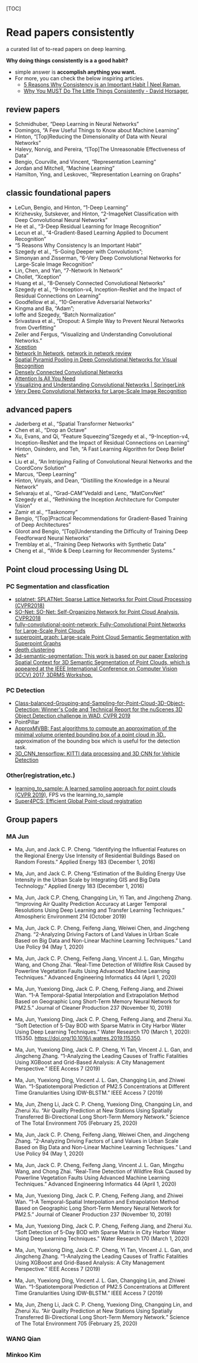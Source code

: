 [TOC]

# Read papers consistently

a curated list of to-read papers on deep learning.

**Why doing things consistently is a a good habit?**

- simple answer is **accomplish anything you want.**
- For more, you can check the below inspiring articles. 
  - [5 Reasons Why Consistency is an Important Habit | Neel Raman](https://neelraman.com/5-reasons-why-consistency-is-an-important-habit/), 
  - [Why You MUST Do The Little Things Consistently - David Horsager](https://davidhorsager.com/why-you-must-do-the-little-things-consistently/),

## review papers

- Schmidhuber, “Deep Learning in Neural Networks” 
- Domingos, “A Few Useful Things to Know about Machine Learning” 
- Hinton, “[Top]Reducing the Dimensionality of Data with Neural Networks” 
- Halevy, Norvig, and Pereira, “[Top]The Unreasonable Effectiveness of Data”
- Bengio, Courville, and Vincent, “Representation Learning” 
- Jordan and Mitchell, “Machine Learning” 
- Hamilton, Ying, and Leskovec, “Representation Learning on Graphs” 

## classic foundational papers

- LeCun, Bengio, and Hinton, “1-Deep Learning”
- Krizhevsky, Sutskever, and Hinton, “2-ImageNet Classification with Deep Convolutional Neural Networks”
- He et al., “3-Deep Residual Learning for Image Recognition”
- Lecun et al., “4-Gradient-Based Learning Applied to Document Recognition”
- “5 Reasons Why Consistency Is an Important Habit”
- Szegedy et al., “5-Going Deeper with Convolutions”;
- Simonyan and Zisserman, “6-Very Deep Convolutional Networks for Large-Scale Image Recognition”
- Lin, Chen, and Yan, “7-Network In Network”
- Chollet, “Xception”
- Huang et al., “8-Densely Connected Convolutional Networks”
- Szegedy et al., “9-Inception-v4, Inception-ResNet and the Impact of Residual Connections on Learning”
- Goodfellow et al., “10-Generative Adversarial Networks”
- Kingma and Ba, “Adam”; 
- Ioffe and Szegedy, “Batch Normalization” 
- Srivastava et al., “Dropout: A Simple Way to Prevent Neural Networks from Overﬁtting”
- Zeiler and Fergus, “Visualizing and Understanding Convolutional Networks.”
- [Xception](http://openaccess.thecvf.com/content_cvpr_2017/html/Chollet_Xception_Deep_Learning_CVPR_2017_paper.html)
- [Network In Network](https://arxiv.org/abs/1312.4400), [network in network review](https://github.com/PointCloudYC/read-papers-consistently/nin.md)
- [Spatial Pyramid Pooling in Deep Convolutional Networks for Visual Recognition](https://arxiv.org/abs/1406.4729)
- [Densely Connected Convolutional Networks](https://arxiv.org/abs/1608.06993)
- [Attention Is All You Need](https://arxiv.org/abs/1706.03762)
- [Visualizing and Understanding Convolutional Networks | SpringerLink](https://link.springer.com/chapter/10.1007/978-3-319-10590-1_53)
- [Very Deep Convolutional Networks for Large-Scale Image Recognition](https://arxiv.org/abs/1409.1556)

## advanced papers

- Jaderberg et al., “Spatial Transformer Networks”
- Chen et al., “Drop an Octave”
- Xu, Evans, and Qi, “Feature Squeezing”Szegedy et al., “9-Inception-v4, Inception-ResNet and the Impact of Residual Connections on Learning”
- Hinton, Osindero, and Teh, “A Fast Learning Algorithm for Deep Belief Nets”
- Liu et al., “An Intriguing Failing of Convolutional Neural Networks and the CoordConv Solution”
- Marcus, “Deep Learning”
- Hinton, Vinyals, and Dean, “Distilling the Knowledge in a Neural Network”
- Selvaraju et al., “Grad-CAM”Vedaldi and Lenc, “MatConvNet”
- Szegedy et al., “Rethinking the Inception Architecture for Computer Vision”
- Zamir et al., “Taskonomy”
- Bengio, “[Top]Practical Recommendations for Gradient-Based Training of Deep Architectures”
- Glorot and Bengio, “[Top]Understanding the Difﬁculty of Training Deep Feedforward Neural Networks”
- Tremblay et al., “Training Deep Networks with Synthetic Data”
- Cheng et al., “Wide & Deep Learning for Recommender Systems.”


## Point cloud processing Using DL

### PC Segmentation and classfication

* [splatnet: SPLATNet: Sparse Lattice Networks for Point Cloud Processing (CVPR2018)](https://github.com/NVlabs/splatnet)
* [SO-Net: SO-Net: Self-Organizing Network for Point Cloud Analysis, CVPR2018](https://github.com/lijx10/SO-Net)
* [fully-convolutional-point-network: Fully-Convolutional Point Networks for Large-Scale Point Clouds](https://github.com/drethage/fully-convolutional-point-network)
* [superpoint_graph: Large-scale Point Cloud Semantic Segmentation with Superpoint Graphs](https://github.com/loicland/superpoint_graph)
* [depth clustering](https://github.com/PRBonn/depth_clustering)
* [3d-semantic-segmentation: This work is based on our paper Exploring Spatial Context for 3D Semantic Segmentation of Point Clouds, which is appeared at the IEEE International Conference on Computer Vision (ICCV) 2017, 3DRMS Workshop.](https://github.com/VisualComputingInstitute/3d-semantic-segmentation)

### PC Detection

* [Class-balanced-Grouping-and-Sampling-for-Point-Cloud-3D-Object-Detection: Winner's Code and Technical Report for the nuScenes 3D Object Detection challenge in WAD, CVPR 2019](https://github.com/poodarchu/Class-balanced-Grouping-and-Sampling-for-Point-Cloud-3D-Object-Detection)
* PointPillar
* [ApproxMVBB: Fast algorithms to compute an approximation of the minimal volume oriented bounding box of a point cloud in 3D.](https://github.com/gabyx/ApproxMVBB), approximation of the bounding box which is useful for the detection task.
* [3D_CNN_tensorflow: KITTI data processing and 3D CNN for Vehicle Detection](https://github.com/yukitsuji/3D_CNN_tensorflow)

### Other(registration,etc.)
* [learning_to_sample: A learned sampling approach for point clouds (CVPR 2019)](https://github.com/orendv/learning_to_sample), FPS vs the learning_to_sample
* [Super4PCS: Efficient Global Point-cloud registration](https://github.com/nmellado/Super4PCS)

## Group papers
### MA Jun

- Ma, Jun, and Jack C. P. Cheng. “Identifying the Influential Features on the Regional Energy Use Intensity of Residential Buildings Based on Random Forests.” Applied Energy 183 (December 1, 2016)

- Ma, Jun, and Jack C. P. Cheng.“Estimation of the Building Energy Use Intensity in the Urban Scale by Integrating GIS and Big Data Technology.” Applied Energy 183 (December 1, 2016)

- Ma, Jun, Jack C.P. Cheng, Changqing Lin, Yi Tan, and Jingcheng Zhang. “Improving Air Quality Prediction Accuracy at Larger Temporal Resolutions Using Deep Learning and Transfer Learning Techniques.” Atmospheric Environment 214 (October 2019)

- Ma, Jun, Jack C. P. Cheng, Feifeng Jiang, Weiwei Chen, and Jingcheng Zhang. “2-Analyzing Driving Factors of Land Values in Urban Scale Based on Big Data and Non-Linear Machine Learning Techniques.” Land Use Policy 94 (May 1, 2020)

- Ma, Jun, Jack C. P. Cheng, Feifeng Jiang, Vincent J. L. Gan, Mingzhu Wang, and Chong Zhai. “Real-Time Detection of Wildfire Risk Caused by Powerline Vegetation Faults Using Advanced Machine Learning Techniques.” Advanced Engineering Informatics 44 (April 1, 2020)

- Ma, Jun, Yuexiong Ding, Jack C. P. Cheng, Feifeng Jiang, and Zhiwei Wan. “1-A Temporal-Spatial Interpolation and Extrapolation Method Based on Geographic Long Short-Term Memory Neural Network for PM2.5.” Journal of Cleaner Production 237 (November 10, 2019)

- Ma, Jun, Yuexiong Ding, Jack C. P. Cheng, Feifeng Jiang, and Zherui Xu. “Soft Detection of 5-Day BOD with Sparse Matrix in City Harbor Water Using Deep Learning Techniques.” Water Research 170 (March 1, 2020): 115350. https://doi.org/10.1016/j.watres.2019.115350.
- Ma, Jun, Yuexiong Ding, Jack C. P. Cheng, Yi Tan, Vincent J. L. Gan, and Jingcheng Zhang. “1-Analyzing the Leading Causes of Traffic Fatalities Using XGBoost and Grid-Based Analysis: A City Management Perspective.” IEEE Access 7 (2019)

- Ma, Jun, Yuexiong Ding, Vincent J. L. Gan, Changqing Lin, and Zhiwei Wan. “1-Spatiotemporal Prediction of PM2.5 Concentrations at Different Time Granularities Using IDW-BLSTM.” IEEE Access 7 (2019)

- Ma, Jun, Zheng Li, Jack C. P. Cheng, Yuexiong Ding, Changqing Lin, and Zherui Xu. “Air Quality Prediction at New Stations Using Spatially Transferred Bi-Directional Long Short-Term Memory Network.” Science of The Total Environment 705 (February 25, 2020)

- Ma, Jun, Jack C. P. Cheng, Feifeng Jiang, Weiwei Chen, and Jingcheng Zhang. “2-Analyzing Driving Factors of Land Values in Urban Scale Based on Big Data and Non-Linear Machine Learning Techniques.” Land Use Policy 94 (May 1, 2020)

- Ma, Jun, Jack C. P. Cheng, Feifeng Jiang, Vincent J. L. Gan, Mingzhu Wang, and Chong Zhai. “Real-Time Detection of Wildfire Risk Caused by Powerline Vegetation Faults Using Advanced Machine Learning Techniques.” Advanced Engineering Informatics 44 (April 1, 2020)

- Ma, Jun, Yuexiong Ding, Jack C. P. Cheng, Feifeng Jiang, and Zhiwei Wan. “1-A Temporal-Spatial Interpolation and Extrapolation Method Based on Geographic Long Short-Term Memory Neural Network for PM2.5.” Journal of Cleaner Production 237 (November 10, 2019)

- Ma, Jun, Yuexiong Ding, Jack C. P. Cheng, Feifeng Jiang, and Zherui Xu. “Soft Detection of 5-Day BOD with Sparse Matrix in City Harbor Water Using Deep Learning Techniques.” Water Research 170 (March 1, 2020)

- Ma, Jun, Yuexiong Ding, Jack C. P. Cheng, Yi Tan, Vincent J. L. Gan, and Jingcheng Zhang. “1-Analyzing the Leading Causes of Traffic Fatalities Using XGBoost and Grid-Based Analysis: A City Management Perspective.” IEEE Access 7 (2019)

- Ma, Jun, Yuexiong Ding, Vincent J. L. Gan, Changqing Lin, and Zhiwei Wan. “1-Spatiotemporal Prediction of PM2.5 Concentrations at Different Time Granularities Using IDW-BLSTM.” IEEE Access 7 (2019)

- Ma, Jun, Zheng Li, Jack C. P. Cheng, Yuexiong Ding, Changqing Lin, and Zherui Xu. “Air Quality Prediction at New Stations Using Spatially Transferred Bi-Directional Long Short-Term Memory Network.” Science of The Total Environment 705 (February 25, 2020)

### WANG Qian


### Minkoo Kim

